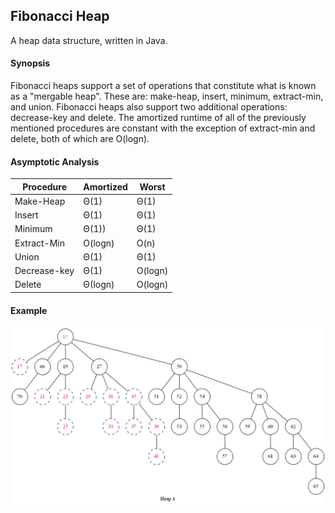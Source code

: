 Fibonacci Heap
--------------

A heap data structure, written in Java.

#### Synopsis ####

Fibonacci heaps support a set of operations that constitute what is known as a "mergable heap". These are: make-heap, insert, minimum, extract-min, and union. Fibonacci heaps also support two additional operations: decrease-key and delete. The amortized runtime of all of the previously mentioned procedures are constant with the exception of extract-min and delete, both of which are O(logn).

#### Asymptotic Analysis ####

Procedure|Amortized| Worst |
| ------ | ----- | ------|
| Make-Heap |Θ(1)   |Θ(1)	 |
| Insert |Θ(1)|Θ(1)|
| Minimum |Θ(1))|Θ(1)|
| Extract-Min |O(logn)|O(n)|
| Union |Θ(1)|Θ(1)|
| Decrease-key |Θ(1)|O(logn)|
| Delete |Θ(logn)|O(logn)|

#### Example ####

![Fib Heap Example](https://github.com/jharris319/100P-DSAL/blob/master/fibHeap/fib.png)